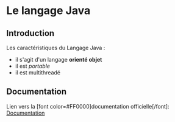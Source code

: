 # Le langage Java

## Introduction

Les caractéristiques du Langage Java :

- il s'agit d'un langage **orienté objet**
- il est *portable*
- il est multithreadé

## Documentation

Lien vers la [font color=#FF0000]documentation officielle[/font]: [Documentation](http://google.fr)
